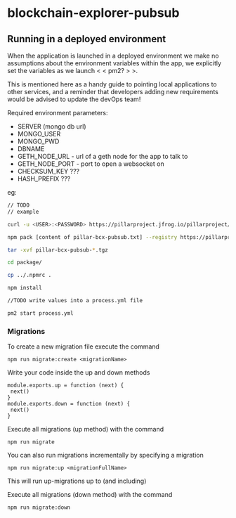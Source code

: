 # blockchain-explorer-pubsub


## Running in a deployed environment

When the application is launched in a deployed environment we make no assumptions about the environment variables within the app, we explicitly set the variables as we launch < < pm2? > >.

This is mentioned here as a handy guide to pointing local applications to other services, and a reminder that developers adding new requirements would be advised to update the devOps team!

Required environment parameters:
- SERVER (mongo db url)
- MONGO_USER
- MONGO_PWD
- DBNAME
- GETH_NODE_URL  - url of a geth node for the app to talk to
- GETH_NODE_PORT - port to open a websocket on
- CHECKSUM_KEY ???
- HASH_PREFIX ???

eg:
```bash
// TODO
// example

curl -u <USER>:<PASSWORD> https://pillarproject.jfrog.io/pillarproject/api/npm/auth >> .npmrc

npm pack [content of pillar-bcx-pubsub.txt] --registry https://pillarproject.jfrog.io/pillarproject/api/npm/npm/

tar -xvf pillar-bcx-pubsub-*.tgz

cd package/

cp ../.npmrc .

npm install

//TODO write values into a process.yml file

pm2 start process.yml

```

### Migrations

 To create a new migration file execute the command

  ```
npm run migrate:create <migrationName>
```

 Write your code inside the up and down methods

 ```
module.exports.up = function (next) {
  next()
}
 module.exports.down = function (next) {
  next()
}
```

 Execute all migrations (up method) with the command

 ```
npm run migrate
```

 You can also run migrations incrementally by specifying a migration

 ```
npm run migrate:up <migrationFullName>
```

 This will run up-migrations up to (and including) <migrationFullName>

 Execute all migrations (down method) with the command

 ```
npm run migrate:down
```